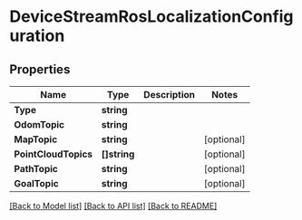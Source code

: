 # DeviceStreamRosLocalizationConfiguration

## Properties

Name | Type | Description | Notes
------------ | ------------- | ------------- | -------------
**Type** | **string** |  | 
**OdomTopic** | **string** |  | 
**MapTopic** | **string** |  | [optional] 
**PointCloudTopics** | **[]string** |  | [optional] 
**PathTopic** | **string** |  | [optional] 
**GoalTopic** | **string** |  | [optional] 

[[Back to Model list]](../README.md#documentation-for-models) [[Back to API list]](../README.md#documentation-for-api-endpoints) [[Back to README]](../README.md)


